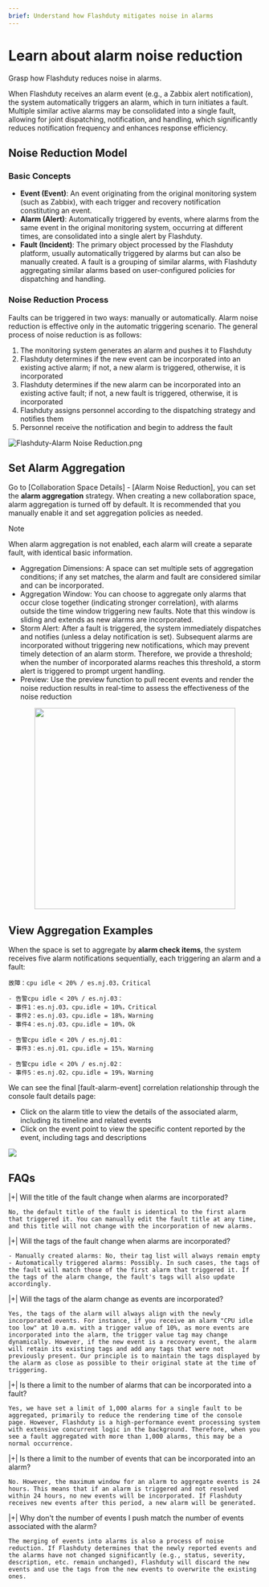 ```yaml
---
brief: Understand how Flashduty mitigates noise in alarms
---
```


# Learn about alarm noise reduction

Grasp how Flashduty reduces noise in alarms.

When Flashduty receives an alarm event (e.g., a Zabbix alert notification), the system automatically triggers an alarm, which in turn initiates a fault. Multiple similar active alarms may be consolidated into a single fault, allowing for joint dispatching, notification, and handling, which significantly reduces notification frequency and enhances response efficiency.

## Noise Reduction Model

### Basic Concepts

- **Event (Event)**: An event originating from the original monitoring system (such as Zabbix), with each trigger and recovery notification constituting an event.
- **Alarm (Alert)**: Automatically triggered by events, where alarms from the same event in the original monitoring system, occurring at different times, are consolidated into a single alert by Flashduty.
- **Fault (Incident)**: The primary object processed by the Flashduty platform, usually automatically triggered by alarms but can also be manually created. A fault is a grouping of similar alarms, with Flashduty aggregating similar alarms based on user-configured policies for dispatching and handling.

### Noise Reduction Process

Faults can be triggered in two ways: manually or automatically. Alarm noise reduction is effective only in the automatic triggering scenario. The general process of noise reduction is as follows:

1. The monitoring system generates an alarm and pushes it to Flashduty
2. Flashduty determines if the new event can be incorporated into an existing active alarm; if not, a new alarm is triggered, otherwise, it is incorporated
3. Flashduty determines if the new alarm can be incorporated into an existing active fault; if not, a new fault is triggered, otherwise, it is incorporated
4. Flashduty assigns personnel according to the dispatching strategy and notifies them
5. Personnel receive the notification and begin to address the fault

![Flashduty-Alarm Noise Reduction.png](https://fcdoc.github.io/img/162SjbaT8JsHNjwpD1lTkMqYHD9AafLsUB1CvUKGVV0.avif)

## Set Alarm Aggregation

Go to [Collaboration Space Details] - [Alarm Noise Reduction], you can set the **alarm aggregation** strategy. When creating a new collaboration space, alarm aggregation is turned off by default. It is recommended that you manually enable it and set aggregation policies as needed.

> [!NOTE]
> When alarm aggregation is not enabled, each alarm will create a separate fault, with identical basic information.

- Aggregation Dimensions: A space can set multiple sets of aggregation conditions; if any set matches, the alarm and fault are considered similar and can be incorporated.
- Aggregation Window: You can choose to aggregate only alarms that occur close together (indicating stronger correlation), with alarms outside the time window triggering new faults. Note that this window is sliding and extends as new alarms are incorporated.
- Storm Alert: After a fault is triggered, the system immediately dispatches and notifies (unless a delay notification is set). Subsequent alarms are incorporated without triggering new notifications, which may prevent timely detection of an alarm storm. Therefore, we provide a threshold; when the number of incorporated alarms reaches this threshold, a storm alert is triggered to prompt urgent handling.
- Preview: Use the preview function to pull recent events and render the noise reduction results in real-time to assess the effectiveness of the noise reduction

<img src="https://fcdoc.github.io/img/V7G1hZj1IPX10Fsa_ekHR77oKs8POHsib5y2zg-Yjdw.avif" style="display: block; margin: 0 auto;" height="400">

## View Aggregation Examples

When the space is set to aggregate by **alarm check items**, the system receives five alarm notifications sequentially, each triggering an alarm and a fault:

```
故障：cpu idle < 20% / es.nj.03，Critical

- 告警cpu idle < 20% / es.nj.03：
- 事件1：es.nj.03，cpu.idle = 10%，Critical
- 事件2：es.nj.03，cpu.idle = 18%，Warning
- 事件4：es.nj.03，cpu.idle = 10%，Ok

- 告警cpu idle < 20% / es.nj.01：
- 事件3：es.nj.01，cpu.idle = 15%，Warning

- 告警cpu idle < 20% / es.nj.02：
- 事件5：es.nj.02，cpu.idle = 19%，Warning
```

We can see the final [fault-alarm-event] correlation relationship through the console fault details page:
- Click on the alarm title to view the details of the associated alarm, including its timeline and related events
- Click on the event point to view the specific content reported by the event, including tags and descriptions

![](https://fcdoc.github.io/img/jAkbujzJKD3war7mV4EyzsYvd-TZB1BX_wJ1PUGZKTM.avif)

## FAQs

|+| Will the title of the fault change when alarms are incorporated?

    No, the default title of the fault is identical to the first alarm that triggered it. You can manually edit the fault title at any time, and this title will not change with the incorporation of new alarms.

|+| Will the tags of the fault change when alarms are incorporated?

    - Manually created alarms: No, their tag list will always remain empty
    - Automatically triggered alarms: Possibly. In such cases, the tags of the fault will match those of the first alarm that triggered it. If the tags of the alarm change, the fault's tags will also update accordingly.

|+| Will the tags of the alarm change as events are incorporated?

    Yes, the tags of the alarm will always align with the newly incorporated events. For instance, if you receive an alarm "CPU idle too low" at 10 a.m. with a trigger value of 10%, as more events are incorporated into the alarm, the trigger value tag may change dynamically. However, if the new event is a recovery event, the alarm will retain its existing tags and add any tags that were not previously present. Our principle is to maintain the tags displayed by the alarm as close as possible to their original state at the time of triggering.

|+| Is there a limit to the number of alarms that can be incorporated into a fault?

    Yes, we have set a limit of 1,000 alarms for a single fault to be aggregated, primarily to reduce the rendering time of the console page. However, Flashduty is a high-performance event processing system with extensive concurrent logic in the background. Therefore, when you see a fault aggregated with more than 1,000 alarms, this may be a normal occurrence.

|+| Is there a limit to the number of events that can be incorporated into an alarm?

    No. However, the maximum window for an alarm to aggregate events is 24 hours. This means that if an alarm is triggered and not resolved within 24 hours, no new events will be incorporated. If Flashduty receives new events after this period, a new alarm will be generated.

|+| Why don't the number of events I push match the number of events associated with the alarm?

    The merging of events into alarms is also a process of noise reduction. If Flashduty determines that the newly reported events and the alarms have not changed significantly (e.g., status, severity, description, etc. remain unchanged), Flashduty will discard the new events and use the tags from the new events to overwrite the existing ones.